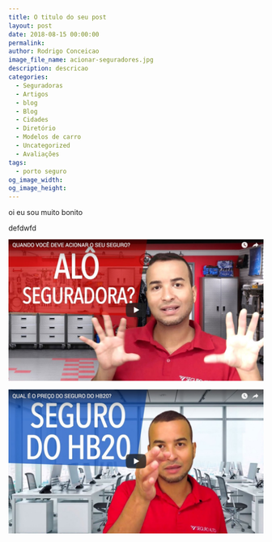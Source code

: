 ```yaml
---
title: O titulo do seu post
layout: post
date: 2018-08-15 00:00:00
permalink:
author: Rodrigo Conceicao
image_file_name: acionar-seguradores.jpg
description: descricao
categories:
  - Seguradoras
  - Artigos
  - blog
  - Blog
  - Cidades
  - Diretório
  - Modelos de carro
  - Uncategorized
  - Avaliações
tags:
  - porto seguro
og_image_width:
og_image_height:
---
```


oi eu sou muito bonito

defdwfd

![](/uploads/acionar-seguradores.JPG)

![](/uploads/hb20-seguro-video.jpg)